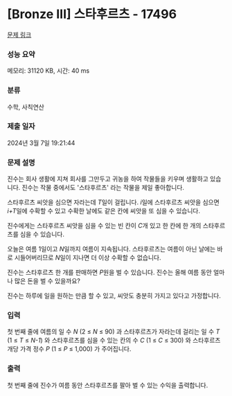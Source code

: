 # [Bronze III] 스타후르츠 - 17496 

[문제 링크](https://www.acmicpc.net/problem/17496) 

### 성능 요약

메모리: 31120 KB, 시간: 40 ms

### 분류

수학, 사칙연산

### 제출 일자

2024년 3월 7일 19:21:44

### 문제 설명

<p>진수는 회사 생활에 지쳐 회사를 그만두고 귀농을 하여 작물들을 키우며 생활하고 있습니다. 진수는 작물 중에서도 '스타후르츠' 라는 작물을 제일 좋아합니다.</p>

<p>스타후르츠 씨앗을 심으면 자라는데 <em>T</em>일이 걸립니다. <em>i</em>일에 스타후르츠 씨앗을 심으면 <em>i+T</em>일에 수확할 수 있고 수확한 날에도 같은 칸에 씨앗을 또 심을 수 있습니다.</p>

<p>진수에게는 스타후르츠 씨앗을 심을 수 있는 빈 칸이 <em>C</em>개 있고 한 칸에 한 개의 스타후르츠를 심을 수 있습니다.</p>

<p>오늘은 여름 1일이고 <em>N</em>일까지 여름이 지속됩니다. 스타후르츠는 여름이 아닌 날에는 바로 시들어버리므로 <em>N</em>일이 지나면 더 이상 수확할 수 없습니다.</p>

<p>진수는 스타후르츠 한 개를 판매하면 <em>P</em>원을 벌 수 있습니다. 진수는 올해 여름 동안 얼마나 많은 돈을 벌 수 있을까요?</p>

<p>진수는 하루에 일을 원하는 만큼 할 수 있고, 씨앗도 충분히 가지고 있다고 가정합니다.</p>

### 입력 

 <p>첫 번째 줄에 여름의 일 수 <em>N</em> (2 ≤ <em>N</em> ≤ 90) 과 스타후르츠가 자라는데 걸리는 일 수 <em>T</em> (1 ≤ <em>T</em> ≤ <em>N-1</em>) 와 스타후르츠를 심을 수 있는 칸의 수 <em>C</em> (1 ≤ <em>C</em> ≤ 300) 와 스타후르츠 개당 가격 정수 <em>P</em> (1 ≤ <em>P</em> ≤ 1,000) 가 주어집니다.</p>

### 출력 

 <p>첫 번째 줄에 진수가 여름 동안 스타후르츠를 팔아 벌 수 있는 수익을 출력합니다.</p>

